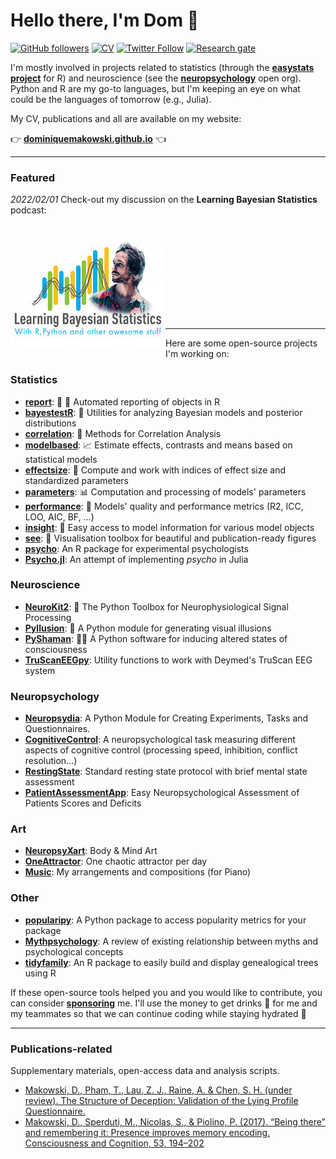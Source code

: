 # Hello there, I'm Dom 👋

[![GitHub followers](https://img.shields.io/github/followers/DominiqueMakowski?label=Follow%20me&style=flat-square&logo=github&logoColor=white&colorB=4CAF50)](https://github.com/login?return_to=%2FDominiqueMakowski)
[![CV](https://img.shields.io/badge/CV-D._Makowski-purple.svg?colorB=9C27B0&style=flat-square)](https://dominiquemakowski.github.io/cv/)
[![Twitter Follow](https://img.shields.io/twitter/follow/Dom_Makowski?label=%20%40Dom_Makowski&style=flat-square&labelColor=2196F3&logo=twitter&logoColor=white&colorB=0D47A1)](https://twitter.com/Dom_Makowski)
[![Research gate](https://img.shields.io/badge/-Research%20Gate-green.svg?style=flat-square&logo=researchgate&logoColor=white&colorB=616161&labelColor=00BFA5)](https://www.researchgate.net/profile/Dominique_Makowski)



I'm mostly involved in projects related to statistics (through the [**easystats project**](https://github.com/easystats/easystats) for R) and neuroscience (see the [**neuropsychology**](https://github.com/neuropsychology) open org). Python and R are my go-to languages, but I'm keeping an eye on what could be the languages of tomorrow (e.g., Julia).

My CV, publications and all are available on my website:

👉 <a href="https://dominiquemakowski.github.io/"><b>dominiquemakowski.github.io</b></a> 👈

---

### Featured

*2022/02/01* Check-out my discussion on the **Learning Bayesian Statistics** podcast:

<a href="https://www.learnbayesstats.com/episode/55-neuropsychology-illusions-bending-reality-dominique-makowski"><img src='https://github.com/DominiqueMakowski/DominiqueMakowski.github.io/blob/master/content/post/2022-02-01-learnbayesstats/featured.png' align="left" height="200" /></a>
<br><br><br><br><br><br><br><br><br>


---

Here are some open-source projects I'm working on:

### Statistics

- [**report**](https://github.com/easystats/report): 📜 🎉 Automated reporting of objects in R
- [**bayestestR**](https://github.com/easystats/bayestestR): 👻 Utilities for analyzing Bayesian models and posterior distributions
- [**correlation**](https://github.com/easystats/correlation): 🔗 Methods for Correlation Analysis
- [**modelbased**](https://github.com/easystats/modelbased): 📈 Estimate effects, contrasts and means based on statistical models
- [**effectsize**](https://github.com/easystats/effectsize): 🐉 Compute and work with indices of effect size and standardized parameters
- [**parameters**](https://github.com/easystats/parameters): 📊 Computation and processing of models' parameters
- [**performance**](https://github.com/easystats/performance): 💪 Models' quality and performance metrics (R2, ICC, LOO, AIC, BF, ...)
- [**insight**](https://github.com/easystats/insight): 🔮 Easy access to model information for various model objects
- [**see**](https://github.com/easystats/see): 🎨 Visualisation toolbox for beautiful and publication-ready figures
- [**psycho**](https://github.com/neuropsychology/psycho.R): An R package for experimental psychologists
- [**Psycho.jl**](https://github.com/neuropsychology/Psycho.jl): An attempt of implementing *psycho* in Julia

### Neuroscience

- [**NeuroKit2**](https://github.com/neuropsychology/NeuroKit): 🧠 The Python Toolbox for Neurophysiological Signal Processing
- [**Pyllusion**](https://github.com/RealityBending/Pyllusion): 🤯 A Python module for generating visual illusions
- [**PyShaman**](https://github.com/RealityBending/PyShaman): 🧙‍♂️ A Python software for inducing altered states of consciousness
- [**TruScanEEGpy**](https://github.com/neuropsychology/TruScanEEGpy): Utility functions to work with Deymed's TruScan EEG system

### Neuropsychology

- [**Neuropsydia**](https://github.com/neuropsychology/Neuropsydia.py): A Python Module for Creating Experiments, Tasks and Questionnaires.
- [**CognitiveControl**](https://github.com/neuropsychology/CognitiveControl): A neuropsychological task measuring different aspects of cognitive control (processing speed, inhibition, conflict resolution...)
- [**RestingState**](https://github.com/neuropsychology/RestingState): Standard resting state protocol with brief mental state assessment
- [**PatientAssessmentApp**](https://github.com/neuropsychology/PatientAssessmentApp): Easy Neuropsychological Assessment of Patients Scores and Deficits

### Art

- [**NeuropsyXart**](https://dominiquemakowski.github.io/NeuropsyXart): Body & Mind Art
- [**OneAttractor**](https://github.com/DominiqueMakowski/OneAttractor): One chaotic attractor per day
- [**Music**](https://github.com/DominiqueMakowski/Music): My arrangements and compositions (for Piano)

### Other

- [**popularipy**](https://github.com/DominiqueMakowski/popularipy): A Python package to access popularity metrics for your package
- [**Mythpsychology**](https://github.com/DominiqueMakowski/Mythpsychology): A review of existing relationship between myths and psychological concepts
- [**tidyfamily**](https://github.com/DominiqueMakowski/tidyfamily): An R package to easily build and display genealogical trees using R




If these open-source tools helped you and you would like to contribute, you can consider [**sponsoring**](https://github.com/sponsors/DominiqueMakowski) me. I'll use the money to get drinks 🍹 for me and my teammates so that we can continue coding while staying hydrated 💪

---

### Publications-related

Supplementary materials, open-access data and analysis scripts.

- [Makowski, D., Pham, T., Lau, Z. J., Raine, A. & Chen, S. H. (under review). The Structure of Deception: Validation of the Lying Profile Questionnaire.](https://github.com/DominiqueMakowski/2020structure)
- [Makowski, D., Sperduti, M., Nicolas, S., & Piolino, P. (2017). “Being there” and remembering it: Presence improves memory encoding. Consciousness and Cognition, 53, 194–202](https://github.com/DominiqueMakowski/2017being)

<!--
**DominiqueMakowski/DominiqueMakowski** is a ✨ _special_ ✨ repository because its `README.md` (this file) appears on your GitHub profile.

Here are some ideas to get you started:

- 🔭 I’m currently working on ...
- 🌱 I’m currently learning ...
- 👯 I’m looking to collaborate on ...
- 🤔 I’m looking for help with ...
- 💬 Ask me about ...
- 📫 How to reach me: ...
- 😄 Pronouns: ...
- ⚡ Fun fact: ...
-->
